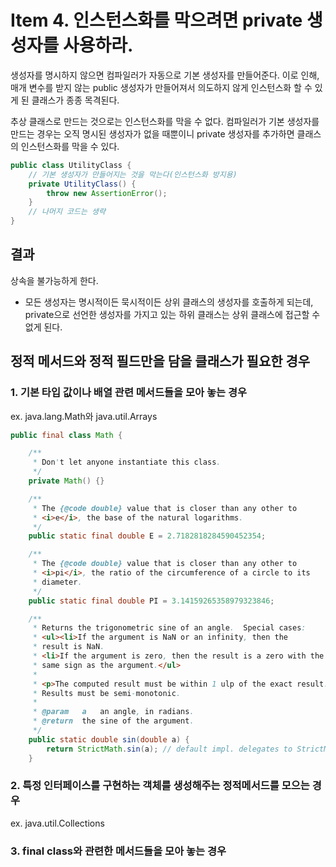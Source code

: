 # Item 4. 인스턴스화를 막으려면 private 생성자를 사용하라.
생성자를 명시하지 않으면 컴파일러가 자동으로 기본 생성자를 만들어준다. 이로 인해, 매개 변수를 받지 않는 public 생성자가 만들어져서 의도하지 않게 인스턴스화 할 수 있게 된 클래스가 종종 목격된다.

추상 클래스로 만드는 것으로는 인스턴스화를 막을 수 없다. 컴파일러가 기본 생성자를 만드는 경우는 오직 명시된 생성자가 없을 때뿐이니 private 생성자를 추가하면 클래스의 인스턴스화를 막을 수 있다.
```java
public class UtilityClass {
    // 기본 생성자가 만들어지는 것을 막는다(인스턴스화 방지용)
    private UtilityClass() {
        throw new AssertionError();
    }
    // 나머지 코드는 생략
}
```
## 결과
상속을 불가능하게 한다.
- 모든 생성자는 명시적이든 묵시적이든 상위 클래스의 생성자를 호출하게 되는데, private으로 선언한 생성자를 가지고 있는 하위 클래스는 상위 클래스에 접근할 수 없게 된다.


## 정적 메서드와 정적 필드만을 담을 클래스가 필요한 경우
### 1. 기본 타입 값이나 배열 관련 메서드들을 모아 놓는 경우
ex. java.lang.Math와 java.util.Arrays
```java
public final class Math {

    /**
     * Don't let anyone instantiate this class.
     */
    private Math() {}

    /**
     * The {@code double} value that is closer than any other to
     * <i>e</i>, the base of the natural logarithms.
     */
    public static final double E = 2.7182818284590452354;

    /**
     * The {@code double} value that is closer than any other to
     * <i>pi</i>, the ratio of the circumference of a circle to its
     * diameter.
     */
    public static final double PI = 3.14159265358979323846;

    /**
     * Returns the trigonometric sine of an angle.  Special cases:
     * <ul><li>If the argument is NaN or an infinity, then the
     * result is NaN.
     * <li>If the argument is zero, then the result is a zero with the
     * same sign as the argument.</ul>
     *
     * <p>The computed result must be within 1 ulp of the exact result.
     * Results must be semi-monotonic.
     *
     * @param   a   an angle, in radians.
     * @return  the sine of the argument.
     */
    public static double sin(double a) {
        return StrictMath.sin(a); // default impl. delegates to StrictMath
    }
```
### 2. 특정 인터페이스를 구현하는 객체를 생성해주는 정적메서드를 모으는 경우
ex. java.util.Collections

### 3. final class와 관련한 메서드들을 모아 놓는 경우